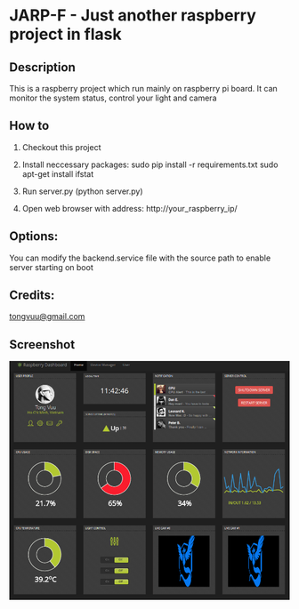 # JARP-F - Just another raspberry project in flask


## Description
This is a raspberry project which run mainly on raspberry pi board.
It can monitor the system status, control your light and camera


## How to
1. Checkout this project

2. Install neccessary packages:
sudo pip install -r requirements.txt
sudo apt-get install ifstat

6. Run server.py (python server.py)

7. Open web browser with address: http://your_raspberry_ip/


## Options:
You can modify the backend.service file with the source path to enable server starting on boot


## Credits:
tongvuu@gmail.com


## Screenshot
![Alt text](https://github.com/silverwolfceh/jarp/raw/flask/web/screenshot.png "Raspberry Pi Dashboard")
